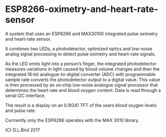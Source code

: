 # ESP8266-oximetry-and-heart-rate-sensor

A system that uses an ESP8266 and MAX30100 integrated pulse oximetry and heart-rate sensor.

It combines two LEDs, a photodetector, optimized optics and low-noise analog signal processing to detect pulse oximetry
and heart-rate signals.

As the LED emits light into a person’s finger, the integrated photodetector measures variations in light caused by blood volume changes and then the integrated 16‑bit analogue-to-digital converter (ADC) with programmable sample rate converts the photodetector output to a digital value. This value is then processed by an on‑chip low-noise analogue signal processor that determines the heart rate and blood oxygen content. Data is read through a serial I2C interface.

The result is a display on an ILI9341 TFT of the users blood oxygen levels and pulse rate.

Currrently only the ESP8266 operates with the MAX 3010 library.

(C) D.L.Bird 2017
